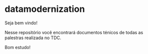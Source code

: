 # datamodernization

Seja bem vindo!

Nesse repositório você encontrará documentos ténicos de todas as palestras realizada no TDC.

Bom estudo!
